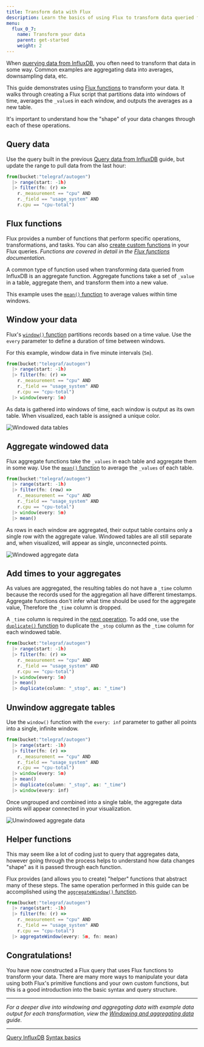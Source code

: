 ```yaml
---
title: Transform data with Flux
description: Learn the basics of using Flux to transform data queried from InfluxDB.
menu:
  flux_0_7:
    name: Transform your data
    parent: get-started
    weight: 2
---
```


When [querying data from InfluxDB](/flux/v0.7/introduction/getting-started/query-influxdb),
you often need to transform that data in some way.
Common examples are aggregating data into averages, downsampling data, etc.

This guide demonstrates using [Flux functions](/flux/v0.7/functions) to transform your data.
It walks through creating a Flux script that partitions data into windows of time,
averages the `_value`s in each window, and outputs the averages as a new table.

It's important to understand how the "shape" of your data changes through each of these operations.

## Query data
Use the query built in the previous [Query data from InfluxDB](/platform/introduction/getting-started/query-influxdb)
guide, but update the range to pull data from the last hour:

```js
from(bucket:"telegraf/autogen")
  |> range(start: -1h)
  |> filter(fn: (r) =>
    r._measurement == "cpu" AND
    r._field == "usage_system" AND
    r.cpu == "cpu-total")
```

## Flux functions
Flux provides a number of functions that perform specific operations, transformations, and tasks.
You can also [create custom functions](/flux/v0.7/functions/custom-functions) in your Flux queries.
_Functions are covered in detail in the [Flux functions](/flux/v0.7/functions) documentation._

A common type of function used when transforming data queried from InfluxDB is an aggregate function.
Aggregate functions take a set of `_value` in a table, aggregate them, and transform
them into a new value.

This example uses the [`mean()` function](/flux/v0.7/functions/transformations/aggregates/mean)
to average values within time windows.

## Window your data
Flux's [`window()` function](/flux/v0.7/functions/transformations/window) partitions records based on a time value.
Use the `every` parameter to define a duration of time between windows.

For this example, window data in five minute intervals (`5m`).

```js
from(bucket:"telegraf/autogen")
  |> range(start: -1h)
  |> filter(fn: (r) =>
    r._measurement == "cpu" AND
    r._field == "usage_system" AND
    r.cpu == "cpu-total")
  |> window(every: 5m)
```

As data is gathered into windows of time, each window is output as its own table.
When visualized, each table is assigned a unique color.

![Windowed data tables](/img/flux/flux-windowed-data.png)

## Aggregate windowed data
Flux aggregate functions take the `_values` in each table and aggregate them in some way.
Use the [`mean()` function](/flux/v0.7/functions/transformations/aggregates/mean) to average the `_values` of each table.

```js
from(bucket:"telegraf/autogen")
  |> range(start: -1h)
  |> filter(fn: (row) =>
    r._measurement == "cpu" AND
    r._field == "usage_system" AND
    r.cpu == "cpu-total")
  |> window(every: 5m)
  |> mean()
```

As rows in each window are aggregated, their output table contains only a single row with the aggregate value.
Windowed tables are all still separate and, when visualized, will appear as single, unconnected points.

![Windowed aggregate data](/img/flux/flux-windowed-aggregates.png)

## Add times to your aggregates
As values are aggregated, the resulting tables do not have a `_time` column because
the records used for the aggregation all have different timestamps.
Aggregate functions don't infer what time should be used for the aggregate value,
Therefore the `_time` column is dropped.

A `_time` column is required in the [next operation](#unwindow-aggregate-tables).
To add one, use the [`duplicate()` function](/flux/v0.7/functions/transformations/duplicate)
to duplicate the `_stop` column as the `_time` column for each windowed table.

```js
from(bucket:"telegraf/autogen")
  |> range(start: -1h)
  |> filter(fn: (r) =>
    r._measurement == "cpu" AND
    r._field == "usage_system" AND
    r.cpu == "cpu-total")
  |> window(every: 5m)
  |> mean()
  |> duplicate(column: "_stop", as: "_time")
```

## Unwindow aggregate tables

Use the `window()` function with the `every: inf` parameter to gather all points
into a single, infinite window.

```js
from(bucket:"telegraf/autogen")
  |> range(start: -1h)
  |> filter(fn: (r) =>
    r._measurement == "cpu" AND
    r._field == "usage_system" AND
    r.cpu == "cpu-total")
  |> window(every: 5m)
  |> mean()
  |> duplicate(column: "_stop", as: "_time")
  |> window(every: inf)
```

Once ungrouped and combined into a single table, the aggregate data points will appear connected in your visualization.

![Unwindowed aggregate data](/img/flux/flux-windowed-aggregates-ungrouped.png)

## Helper functions
This may seem like a lot of coding just to query that aggregates data, however going through the
process helps to understand how data changes "shape" as it is passed through each function.

Flux provides (and allows you to create) "helper" functions that abstract many of these steps.
The same operation performed in this guide can be accomplished using the
[`aggregateWindow()` function](/flux/v0.7/functions/transformations/aggregates/aggregatewindow).

```js
from(bucket:"telegraf/autogen")
  |> range(start: -1h)
  |> filter(fn: (r) =>
    r._measurement == "cpu" AND
    r._field == "usage_system" AND
    r.cpu == "cpu-total")
  |> aggregateWindow(every: 5m, fn: mean)
```

## Congratulations!
You have now constructed a Flux query that uses Flux functions to transform your data.
There are many more ways to manipulate your data using both Flux's primitive functions
and your own custom functions, but this is a good introduction into the basic syntax and query structure.

---

_For a deeper dive into windowing and aggregating data with example data output for each transformation,
view the [Windowing and aggregating data](/flux/v0.7/guides/windowing-aggregating) guide._

---

<div class="page-nav-btns">
  <a class="btn prev" href="/flux/v0.7/introduction/getting-started/query-influxdb/">Query InfluxDB</a>
  <a class="btn next" href="/flux/v0.7/introduction/getting-started/syntax-basics/">Syntax basics</a>
</div>
